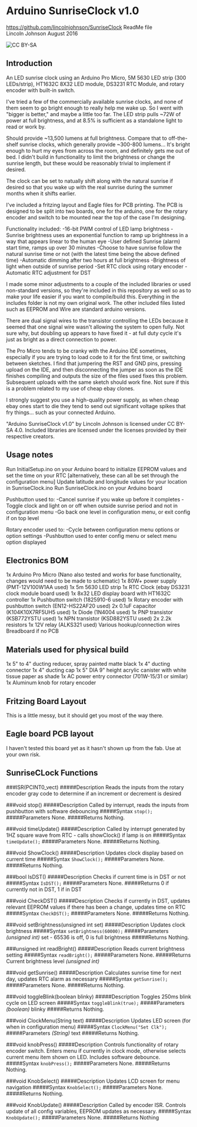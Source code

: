 # Arduino SunriseClock v1.0 #
https://github.com/lincolnjohnson/SunriseClock
ReadMe file  
Lincoln Johnson August 2016

![CC BY-SA](http://mirrors.creativecommons.org/presskit/buttons/80x15/png/by-sa.png)

## Introduction ##

An LED sunrise clock using an Arduino Pro Micro, 5M 5630 LED strip (300 LEDs/strip), HT1632C 8X32 LED module, DS3231 RTC Module, and rotary encoder with built-in switch.

I've tried a few of the commercially available sunrise clocks, and none of them seem to go bright enough to really help me wake up. So I went with "bigger is better," and maybe a little too far. The LED strip pulls ~72W of power at full brightness, and at 8.5% is sufficient as a standalone light to read or work by.

Should provide ~13,500 lumens at full brightness. Compare that to off-the-shelf sunrise clocks, which generally provide ~300-800 lumens... It's bright enough to hurt my eyes from across the room, and definitely gets me out of bed. I didn't build in functionality to limit the brightness or change the sunrise length, but these would be reasonably trivial to implement if desired.

The clock can be set to natually shift along with the natural sunrise if desired so that you wake up with the real sunrise during the summer months when it shifts earlier.

I've included a fritzing layout and Eagle files for PCB printing. The PCB is designed to be split into two boards, one for the arduino, one for the rotary encoder and switch to be mounted near the top of the case I'm designing.

Functionality included:
-16-bit PWM control of LED lamp brightness
-Sunrise brightness uses an exponential function to ramp up brightness in a way that appears linear to the human eye
-User defined Sunrise (alarm) start time, ramps up over 30 minutes
-Choose to have sunrise follow the natural sunrise time or not (with the latest time being the above defined time)
-Automatic dimming after two hours at full brightness
-Brightness of light when outside of sunrise period
-Set RTC clock using rotary encoder
-Automatic RTC adjustment for DST

I made some minor adjustments to a couple of the included libraries or used non-standard versions, so they're included in this repository as well so as to make your life easier if you want to compile/build this. Everything in the includes folder is not my own original work. The other included files listed such as EEPROM and Wire are standard arduino versions.

There are dual signal wires to the transistor controlling the LEDs because it seemed that one signal wire wasn't allowing the system to open fully. Not sure why, but doubling up appears to have fixed it - at full duty cycle it's just as bright as a direct connection to power.

The Pro Micro tends to be cranky with the Arduino IDE sometimes, especially if you are trying to load code to it for the first time, or switching between sketches. I find that jumpering the RST and GND pins, pressing upload on the IDE, and then disconnecting the jumper as soon as the IDE finishes compiling and outputs the size of the files used fixes this problem. Subsequent uploads with the same sketch should work fine. Not sure if this is a problem related to my use of cheap ebay clones.

I strongly suggest you use a high-quality power supply, as when cheap ebay ones start to die they tend to send out significant voltage spikes that fry things... such as your connected Arduino.

"Arduino SunriseClock v1.0" by Lincoln Johnson is licensed under CC BY-SA 4.0.
Included libraries are licensed under the licenses provided by their respective creators.

## Usage notes ##

Run InitialSetup.ino on your Arduino board to initialize EEPROM values and set the time on your RTC [alternatively, these can all be set through the configuration menu]
Update latitude and longitude values for your location in SunriseClock.ino
Run SunriseClock.ino on your Arduino board

Pushbutton used to:
-Cancel sunrise if you wake up before it completes
-Toggle clock and light on or off when outside sunrise period and not in configuration menu
-Go back one level in configuration menu, or exit config if on top level

Rotary encoder used to:
-Cycle between configuration menu options or option settings
-Pushbutton used to enter config menu or select menu option displayed

## Electronics BOM ##
1x Arduino Pro Micro (Nano also tested and works for base functionality, changes would need to be made to schematic)
1x 80W+ power supply (PMT-12V100W1AA used)
1x 5m 5630 LED strip
1x RTC Clock (ebay DS3231 clock module board used)
1x 8x32 LED display board with HT1632C controller
1x Pushbutton switch (1825910-6 used)
1x Rotary encoder with pushbutton switch (EN12-HS22AF20 used)
2x 0.1uF capacitor (K104K10X7RF5UH5 used)
1x Diode (1N4004 used)
1x PNP transistor (KSB772YSTU used)
1x NPN transistor (KSD882YSTU used)
2x 2.2k resistors
1x 12V relay (ALKS321 used)
Various hookup/connection wires
Breadboard if no PCB

## Materials used for physical build ##
1x 5" to 4" ducting reducer, spray painted matte black
1x 4" ducting connector
1x 4" ducting cap
1x 5" DIA 9" height acrylic canister with white tissue paper as shade
1x AC power entry connector (701W-15/31 or similar)
1x Aluminum knob for rotary encoder

## Fritzing Board Layout ##

This is a little messy, but it should get you most of the way there.

## Eagle board PCB layout ##

I haven't tested this board yet as it hasn't shown up from the fab. Use at your own risk.

## SunriseCLock Functions ##

###ISR(PCINT0_vect)
#####Description
Reads the inputs from the rotary encoder gray code to determine if an increment or decrement is desired

###void stop()
#####Description
Called by interrupt, reads the inputs from pushbutton with software debouncing
#####Syntax
`stop();`
#####Parameters
None.
#####Returns
Nothing.

###void timeUpdate()
#####Description
Called by interrupt generated by 1HZ square wave from RTC - calls showClock() if lamp is on
#####Syntax
`timeUpdate();`
#####Parameters
None.
#####Returns
Nothing.

###void ShowClock()
#####Description
Updates clock display based on current time
#####Syntax
`ShowClock();`
#####Parameters
None.
#####Returns
Nothing.

###bool IsDST()
#####Description
Checks if current time is in DST or not
#####Syntax
`IsDST();`
#####Parameters
None.
#####Returns
0 if currently not in DST, 1 if in DST

###void CheckDST()
#####Description
Checks if currently in DST, updates relevant EEPROM values if there has been a change, updates time on RTC
#####Syntax
`CheckDST();`
#####Parameters
None.
#####Returns
Nothing.

###void setBrightness(unsigned int set)
#####Description
Updates clock brightness
#####Syntax
`setBrightness(60000);`
#####Parameters
*(unsigned int)* set - 65536 is off, 0 is full brightness
#####Returns
Nothing.

###unsigned int readBright()
#####Description
Reads current brightness setting
#####Syntax
`readBright();`
#####Parameters
None.
#####Returns
Current brightness level *(unsigned int)*

###void getSunrise()
#####Description
Calculates sunrise time for next day, updates RTC alarm as necessary
#####Syntax
`getSunrise();`
#####Parameters
None.
#####Returns
Nothing.

###void toggleBlink(boolean blinky)
#####Description
Toggles 250ms blink cycle on LED screen
#####Syntax
`toggleBlink(true);`
#####Parameters
*(boolean)* blinky
#####Returns
Nothing.

###void ClockMenu(String text)
#####Description
Updates LED screen (for when in configuration menu)
#####Syntax
`ClockMenu("Set Clk");`
#####Parameters
*(String)* text
#####Returns
Nothing.

###void knobPress()
#####Description
Controls functionality of rotary encoder switch. Enters menu if currently in clock mode, otherwise selects current menu item shown on LED. Includes software debounce.
#####Syntax
`knobPress();`
#####Parameters
None.
#####Returns
Nothing.

###void KnobSelect()
#####Description
Updates LCD screen for menu navigation
#####Syntax
`KnobSelect();`
#####Parameters
None.
#####Returns
Nothing.

###void KnobUpdate()
#####Description
Called by encoder ISR. Controls update of all config variables, EEPROM updates as necessary.
#####Syntax
`KnobUpdate();`
#####Parameters
None.
#####Returns
Nothing
